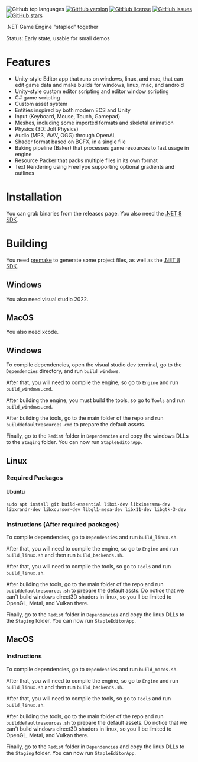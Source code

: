 ![Github top languages](https://img.shields.io/github/languages/top/littlecodingfox/stapleengine)
[![GitHub version](https://img.shields.io/github/v/release/littlecodingfox/stapleengine?include_prereleases&style=flat-square)](https://github.com/littlecodingfox/stapleengine/releases) 
[![GitHub license](https://img.shields.io/github/license/littlecodingfox/stapleengine?style=flat-square)](https://github.com/littlecodingfox/stapleengine/blob/main/LICENSE) 
[![GitHub issues](https://img.shields.io/github/issues/littlecodingfox/stapleengine?style=flat-square)](https://github.com/littlecodingfox/stapleengine/issues) 
[![GitHub stars](https://img.shields.io/github/stars/littlecodingfox/stapleengine?style=flat-square)](https://github.com/littlecodingfox/stapleengine/stargazers) 

.NET Game Engine "stapled" together

Status: Early state, usable for small demos

# Features

* Unity-style Editor app that runs on windows, linux, and mac, that can edit game data and make builds for windows, linux, mac, and android
* Unity-style custom editor scripting and editor window scripting
* C# game scripting
* Custom asset system
* Entities inspired by both modern ECS and Unity
* Input (Keyboard, Mouse, Touch, Gamepad)
* Meshes, including some imported formats and skeletal animation
* Physics (3D: Jolt Physics)
* Audio (MP3, WAV, OGG) through OpenAL
* Shader format based on BGFX, in a single file
* Baking pipeline (Baker) that processes game resources to fast usage in engine
* Resource Packer that packs multiple files in its own format
* Text Rendering using FreeType supporting optional gradients and outlines

# Installation

You can grab binaries from the releases page. You also need the [.NET 8 SDK](https://dotnet.microsoft.com/en-us/download/dotnet/8.0).

# Building

You need [premake](https://premake.github.io/) to generate some project files, as well as the [.NET 8 SDK](https://dotnet.microsoft.com/en-us/download/dotnet/8.0).

## Windows

You also need visual studio 2022.

## MacOS

You also need xcode.

## Windows

To compile dependencies, open the visual studio dev terminal, go to the `Dependencies` directory, and run `build_windows`.

After that, you will need to compile the engine, so go to `Engine` and run `build_windows.cmd`.

After building the engine, you must build the tools, so go to `Tools` and run `build_windows.cmd`.

After building the tools, go to the main folder of the repo and run `builddefaultresources.cmd` to prepare the default assets.

Finally, go to the `Redist` folder in `Dependencies` and copy the windows DLLs to the `Staging` folder. You can now run `StapleEditorApp`.

## Linux

### Required Packages

#### Ubuntu

`sudo apt install git build-essential libxi-dev libxinerama-dev libxrandr-dev libxcursor-dev libgl1-mesa-dev libx11-dev libgtk-3-dev`

### Instructions (After required packages)

To compile dependencies, go to `Dependencies` and run `build_linux.sh`.

After that, you will need to compile the engine, so go to `Engine` and run `build_linux.sh` and then run `build_backends.sh`.

After that, you will need to compile the tools, so go to `Tools` and run `build_linux.sh`.

After building the tools, go to the main folder of the repo and run `builddefaultresources.sh` to prepare the default assts. Do notice that we can't build windows direct3D shaders in linux, so you'll be limited to OpenGL, Metal, and Vulkan there.

Finally, go to the `Redist` folder in `Dependencies` and copy the linux DLLs to the `Staging` folder. You can now run `StapleEditorApp`.

## MacOS

### Instructions

To compile dependencies, go to `Dependencies` and run `build_macos.sh`.

After that, you will need to compile the engine, so go to `Engine` and run `build_linux.sh` and then run `build_backends.sh`.

After that, you will need to compile the tools, so go to `Tools` and run `build_linux.sh`.

After building the tools, go to the main folder of the repo and run `builddefaultresources.sh` to prepare the default assets. Do notice that we can't build windows direct3D shaders in linux, so you'll be limited to OpenGL, Metal, and Vulkan there.

Finally, go to the `Redist` folder in `Dependencies` and copy the linux DLLs to the `Staging` folder. You can now run `StapleEditorApp`.
